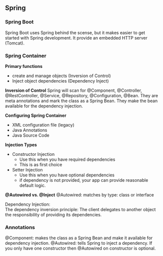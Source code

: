 ## Spring 

### Spring Boot
Spring Boot uses Spring behind the scense, but it makes easier to get started with Spring development. 
It provide an embedded HTTP server (Tomcat).

### Spring Container
**Primary functions**
- create and manage objects (Inversion of Control)
- Inject object dependencies (Dependency Inject)

**Inversion of Control**
Spring will scan for @Component, @Controller, @RestController, @Service, @Repository, @Configuration, @Bean. They are meta annotations and mark the class as a Spring Bean. They make the bean available for the dependency injection.

**Configuring Spring Container**
- XML configuration file (legacy)
- Java Annotations
- Java Source Code

**Injection Types**
- Constructor Injection
  - Use this when you have required dependencies
  - This is as first choice
- Setter Injection
  - Use this when you have optional dependencies
  - if dependency is not provided, your app can provide reasonable default logic.

**@Autowired vs. @Inject**
@Autowired: matches by type: class or interface


Dependency Injection: <br>
The dependency inversion principle: The client delegates to another object the responsibility of providing its dependencies.

### Annotations
@Component: makes the class as a Spring Bean and make it available for dependency injection.
@Autowired: tells Spring to inject a dependency. If you only have one constructor then @Autowired on constructor is optional.

